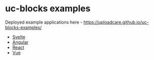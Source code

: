 # uc-blocks examples

Deployed example applications here - https://uploadcare.github.io/uc-blocks-examples/

* [Svelte](./examples/svelte-uploader/)
* [Angular](./examples/angular-uploader/)
* [React](./examples/react-uploader/)
* [Vue](./examples/vue-uploader/)
